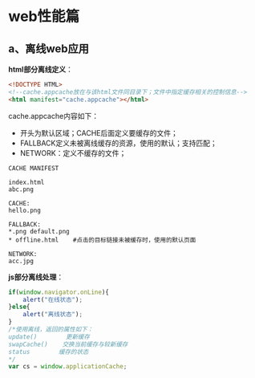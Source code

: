 # web性能篇
## a、离线web应用
**html部分离线定义**：
```html
<!DOCTYPE HTML>
<!--cache.appcache放在与该html文件同目录下；文件中指定缓存相关的控制信息-->
<html manifest="cache.appcache"></html>
```
cache.appcache内容如下：
- 开头为默认区域；CACHE后面定义要缓存的文件；
- FALLBACK定义未被离线缓存的资源，使用的默认；支持匹配；
- NETWORK：定义不缓存的文件；
```
CACHE MANIFEST

index.html
abc.png

CACHE:
hello.png

FALLBACK:
*.png default.png
* offline.html    #点击的目标链接未被缓存时，使用的默认页面

NETWORK:
acc.jpg
```
**js部分离线处理**：
```js
if(window.navigator.onLine){
    alert("在线状态");
}else{
    alert("离线状态");
}
/*使用离线，返回的属性如下：
update()        更新缓存
swapCache()    交换当前缓存与较新缓存
status        缓存的状态
*/
var cs = window.applicationCache;
```